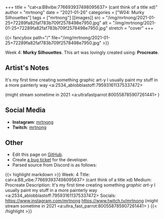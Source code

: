 +++
title =       "cat<a:B8vibe:776693937498095637>  (cant think of a title xd)"
author =      "mrtnong"
date =        "2021-01-26"
categories =  ["W04: Murky Silhouettes"]
tags =        ["mrtnong"]
[[images]]
                      src = "/img/mrtnong/2021-01-25+72289fa82faf783b709f2578498e7950.jpg"
                      alt = "/img/mrtnong/2021-01-25+72289fa82faf783b709f2578498e7950.jpg"
                      stretch = "cover"
+++


{{< fancybox path="/" file="/img/mrtnong/2021-01-25+72289fa82faf783b709f2578498e7950.jpg" >}}


Week 4: **Murky Silhouettes**. This art was lovingly created using: **Procreate**.

## Artist's Notes

It's my first time creating something graphic art-y I usually paint my stuff in a more painterly way <a:2534_ablobblastoff:795931611375337472> 

(might stream sometime in 2021 <a:ultrafastparrot:800558785907261441> )

## Social Media

- **Instagram**: [mrtnong]()
- **Twitch**: [mrtnong]()


## Other

- Edit this page on [GitHub](https://github.com/teaminkling/web-refresh/edit/main/blog/content/blog/mrtnong-week-4-4f54.md).
- Create [a bug ticket](https://github.com/teaminkling/web-refresh/issues/new?assignees=&labels=bug&template=problem-report.md&title=) for the developer.
- Parsed source from Discord is as follows:

{{< highlight markdown >}}
Week: 4
Title: cat<a:B8_vibe:776693937498095637>  (cant think of a title xd)
Medium: Procreate
Description: It's my first time creating something *graphic art-y* I usually paint my stuff in a more painterly way <a:2534_ablobblastoff:795931611375337472> 
Socials: https://www.instagram.com/mrtnong https://www.twitch.tv/mrtnong (might stream sometime in 2021 <a:ultra_fast_parrot:800558785907261441> )
{{< /highlight >}}